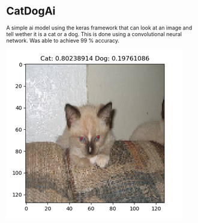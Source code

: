 # CatDogAi
A simple ai model using the keras framework that can look at an image and tell wether it is a cat or a dog. This is done using a convolutional neural network. Was able to achieve 99 % accuracy.

![](catimg.png) 
